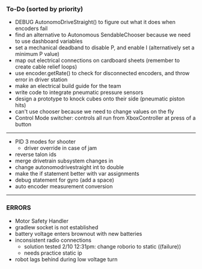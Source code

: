 ### To-Do (sorted by priority)

- DEBUG AutonomoDriveStraight() to figure out what it does when encoders fail
- find an alternative to Autonomous SendableChooser because we need to use dashboard variables
- set a mechanical deadband to disable P, and enable I (alternatively set a minimum P value)
- map out electrical connections on cardboard sheets (remember to create cable relief loops)
- use encoder.getRate() to check for disconnected encoders, and throw error in driver station
- make an electrical build guide for the team
- write code to integrate pneumatic pressure sensors
- design a prototype to knock cubes onto their side (pneumatic piston hits)
- can't use chooser because we need to change values on the fly
- Control Mode switcher: controls all run from XboxController at press of a button

---

- PID 3 modes for shooter
	+ driver override in case of jam
- reverse talon ids
- merge drivetrain subsystem changes in
- change autonomodrivestraight int to double
- make the if statement better with var assignments
- debug statement for gyro (add a space)
- auto encoder measurement conversion

---

### ERRORS

- Motor Safety Handler
- gradlew socket is not established
- battery voltage enters brownout with new batteries
- inconsistent radio connections
	+ solution tested 2/10 12:31pm: change roborio to static ((failure))
	+ needs practice static ip
- robot lags behind during low voltage turn